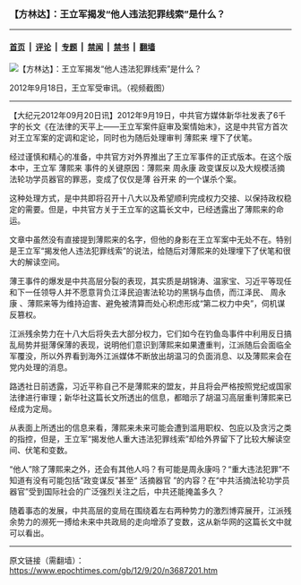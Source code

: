 ### 【方林达】：王立军揭发“他人违法犯罪线索”是什么？

---

#### [首页](../../../..?n3687201) &nbsp;|&nbsp; [评论](../../../../../epoch-comment?n3687201) &nbsp;|&nbsp; [专题](../../../../../epoch-special?n3687201) &nbsp;|&nbsp; [禁闻](../../../../../epoch-news?n3687201) &nbsp;|&nbsp; [禁书](../../../../../books?n3687201) &nbsp;|&nbsp; [翻墙](https://github.com/gfw-breaker/nogfw/blob/master/README.md?n3687201)


<div><img alt="【方林达】：王立军揭发“他人违法犯罪线索”是什么？" class="attachment-djy_600_400 size-djy_600_400 wp-post-image" src="https://i.epochtimes.com/assets/uploads/2012/09/1209200922111497.jpg"/>
<div class="caption">
 <p>
  2012年9月18日，王立军受审讯。（视频截图）
 </p>
</div></div><hr/><div class="post_content" id="artbody" itemprop="articleBody">
 <!-- article content begin -->
 <p>
  【大纪元2012年09月20日讯】2012年9月19日，中共官方媒体新华社发表了6千字的长文《在法律的天平上――王立军案件庭审及案情始末》，这是中共官方首次对王立军案的定调和定论，同时也为随后处理审判
  <ok href="https://www.epochtimes.com/gb/tag/%E8%96%84%E7%86%99%E6%9D%A5.html">
   薄熙来
  </ok>
  埋下了伏笔。
 </p>
 <p>
  经过谨慎和精心的准备，中共官方对外界推出了王立军事件的正式版本。在这个版本中，王立军
  <ok href="https://www.epochtimes.com/gb/tag/%E8%96%84%E7%86%99%E6%9D%A5.html">
   薄熙来
  </ok>
  事件的关键原因：薄熙来
  <ok href="https://www.epochtimes.com/gb/tag/%E5%91%A8%E6%B0%B8%E5%BA%B7.html">
   周永康
  </ok>
  政变谋反以及大规模活摘法轮功学员器官的罪恶，变成了仅仅是薄
  <ok href="https://www.epochtimes.com/gb/tag/%E8%B0%B7%E5%BC%80%E6%9D%A5.html">
   谷开来
  </ok>
  的一个谋杀个案。
 </p>
 <p>
  这种处理方式，是中共即将召开十八大以及希望顺利完成权力交接、以保持政权稳定的需要。但是，中共官方关于王立军的这篇长文中，已经透露出了薄熙来的命运。
 </p>
 <p>
  文章中虽然没有直接提到薄熙来的名字，但他的身影在王立军案中无处不在。特别是王立军“揭发他人违法犯罪线索”的说法，给随后对薄熙来的处理埋下了伏笔和很大的解读空间。
 </p>
 <p>
  薄王事件的爆发是中共高层分裂的表现，其实质是胡锦涛、温家宝、习近平等现任和下一任领导人并不愿意背负江泽民迫害法轮功的黑锅与血债，而江泽民、
  <ok href="https://www.epochtimes.com/gb/tag/%E5%91%A8%E6%B0%B8%E5%BA%B7.html">
   周永康
  </ok>
  、薄熙来等为维持迫害、避免被清算而处心积虑形成“第二权力中央”，伺机谋反篡权。
 </p>
 <p>
  江派残余势力在十八大后将失去大部分权力，它们如今在钓鱼岛事件中利用反日搞乱局势并挺薄保薄的表现，说明他们意识到薄熙来如果遭重判，江派随后会面临全军覆没，所以外界看到海外江派媒体不断放出胡温习的负面消息、以及薄熙来会在党内处理的消息。
 </p>
 <p>
  路透社日前透露，习近平称自己不是薄熙来的盟友，并且将会严格按照党纪或国家法律进行审理；新华社这篇长文所透出的信息，都暗示了胡温习高层重判薄熙来已经成为定局。
 </p>
 <p>
  从表面上所透出的信息来看，薄熙来未来可能会遭到滥用职权、包庇以及贪污之类的指控，但是，王立军“揭发他人重大违法犯罪线索”却给外界留下了比较大解读空间、伏笔和变数。
 </p>
 <p>
  “他人”除了薄熙来之外，还会有其他人吗？有可能是周永康吗？“重大违法犯罪”不知道有没有可能包括“政变谋反”甚至“
  <ok href="https://www.epochtimes.com/gb/tag/%E6%B4%BB%E6%91%98%E5%99%A8%E5%AE%98.html">
   活摘器官
  </ok>
  ”的内容？在“中共活摘法轮功学员器官”受到国际社会的广泛强烈关注之后，中共还能掩盖多久？
 </p>
 <p>
  随着事态的发展，中共高层的变局在围绕着左右两种势力的激烈博弈展开，江派残余势力的濒死一搏给未来中共政局的走向增添了变数，这从新华网的这篇长文中就可以看出。
 </p>
 <!-- article content end -->
 <div id="below_article_ad">
 </div>
</div>


---

原文链接（需翻墙）：https://www.epochtimes.com/gb/12/9/20/n3687201.htm